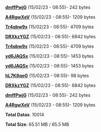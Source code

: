 [**dmffPwjG**](/data/dmffPwjG.txt) (15/02/23 - 08:55)- 242 bytes

[**A4RgwXeV**](/data/A4RgwXeV.txt) (15/02/23 - 08:55)- 1209 bytes

[**Tr4qbw9x**](/data/Tr4qbw9x.txt) (15/02/23 - 08:55)- 4709 bytes

[**DRXkzYGZ**](/data/DRXkzYGZ.txt) (15/02/23 - 08:55)- 6842 bytes

[**Tr4qbw9x**](/data/Tr4qbw9x.txt) (15/02/23 - 08:55)- 4709 bytes

[**yd6JAQSx**](/data/yd6JAQSx.txt) (15/02/23 - 08:55)- 1453 bytes

[**yd6JAQSx**](/data/yd6JAQSx.txt) (15/02/23 - 08:55)- 1453 bytes

[**hL7K8qeG**](/data/hL7K8qeG.txt) (15/02/23 - 08:55)- 98 bytes

[**DRXkzYGZ**](/data/DRXkzYGZ.txt) (15/02/23 - 08:55)- 6842 bytes

[**dmffPwjG**](/data/dmffPwjG.txt) (15/02/23 - 08:55)- 242 bytes

[**A4RgwXeV**](/data/A4RgwXeV.txt) (15/02/23 - 08:55)- 1209 bytes

**Total Datas**: 10014

**Total Size**: 65.51 MB / 65.5 MB